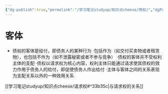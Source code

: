 ```yaml
---
{"dg-publish":true,"permalink":"/学习笔记studyup/知识点cheese/债权/","dgPassFrontmatter":true,"created":"2024-07-12T15:52:55.393+08:00","updated":"2024-09-11T12:35:53.089+08:00"}
---
```


# 客体
- 债权的客体是给付，即债务人的某种行为
·包括作为（如交付买卖物或者租赁物），也包括不作为（如不泄露秘密或者不参与竞争）
·债权的客体并不受权利主体的支配
·债权以请求权为核心内容，权利主体只能通过请求使其债权的效力作用于债务人的给付，即促使债务人作出给付
·主体与客体之间的关系表现为支配关系以外的一种效用关系

 [[学习笔记studyup/知识点cheese/请求权#^33b35c\|与请求权的关系]]